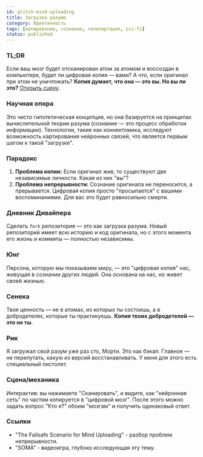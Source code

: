 ```yaml
---
id: glitch-mind-uploading
title: Загрузка разума
category: Идентичность
tags: [копирование, сознание, телепортация, sci-fi]
status: published
---
```


### TL;DR
Если ваш мозг будет отсканирован атом за атомом и воссоздан в компьютере, будет ли цифровая копия — вами? А что, если оригинал при этом не уничтожать? **Копия думает, что она — это вы. Но вы ли это?** [Открыть сцену](#/scene/mind-uploading).

### Научная опора
Это чисто гипотетическая концепция, но она базируется на принципах вычислительной теории разума (сознание — это процесс обработки информации). Технологии, такие как коннектомика, исследуют возможность картирования нейронных связей, что является первым шагом к такой "загрузке".

### Парадокс
1.  **Проблема копии:** Если оригинал жив, то существуют две независимые личности. Какая из них "вы"?
2.  **Проблема непрерывности:** Сознание оригинала не переносится, а прерывается. Цифровая копия просто "просыпается" с вашими воспоминаниями. Для вас это будет равносильно смерти.

### Дневник Дивайпера
Сделать `fork` репозитория — это как загрузка разума. Новый репозиторий имеет всю историю и код оригинала, но с этого момента его жизнь и коммиты — полностью независимы.

### Юнг
Персона, которую мы показываем миру, — это "цифровая копия" нас, живущая в сознании других людей. Она основана на нас, но живет своей жизнью.

### Сенека
Твоя ценность — не в атомах, из которых ты состоишь, а в добродетелях, которые ты практикуешь. **Копия твоих добродетелей — это не ты**.

### Рик
Я загружал свой разум уже раз сто, Морти. Это как бэкап. Главное — не перепутать, какую из версий восстанавливать. У меня для этого есть специальный пистолет.

### Сцена/механика
Интерактив: вы нажимаете "Сканировать", и видите, как "нейронная сеть" по частям копируется в "цифровой мозг". После этого можно задать вопрос "Кто я?" обоим "мозгам" и получить одинаковый ответ.

### Ссылки
- "The Failsafe Scenario for Mind Uploading" - разбор проблем непрерывности.
- "SOMA" - видеоигра, глубоко исследующая эту тему.
